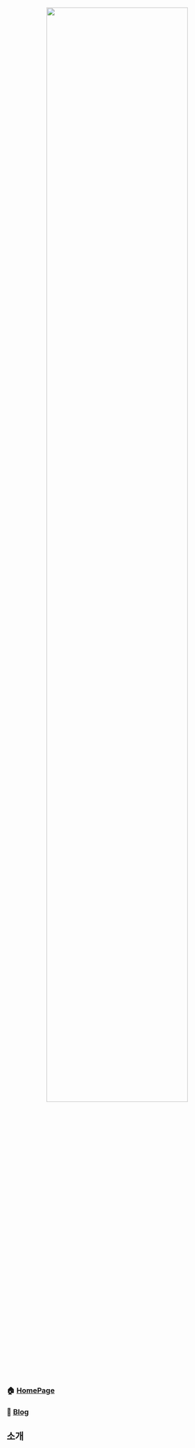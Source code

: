<h1 align="center"><img src="https://github.com/jaewook-jeong/futchall/blob/master/public/index.png?raw=true" style="width: 80%;"></h1>

### 🏠 [HomePage](javascript::)

### 📝 [Blog](https://velog.io/@_woogie)

## 소개

